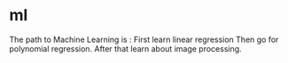 # ml

The path to Machine Learning is :
First learn linear regression 
Then go for polynomial regression.
After that learn about image processing.
